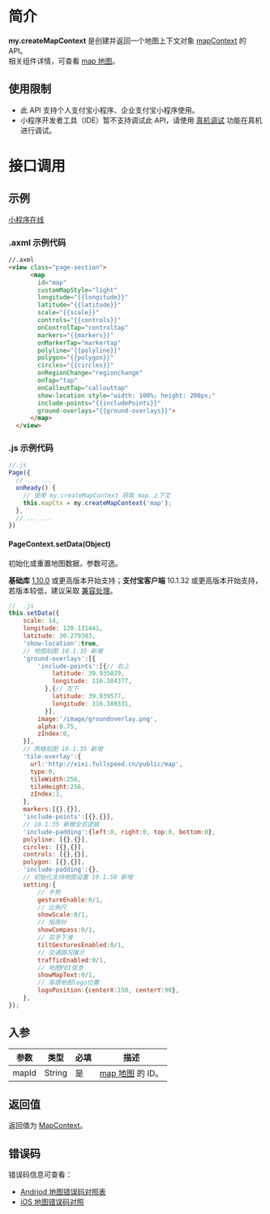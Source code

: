 # 简介
**my.createMapContext** 是创建并返回一个地图上下文对象 [mapContext](https://opendocs.alipay.com/mini/api/mapcontext) 的 API。<br />相关组件详情，可查看 [map 地图](https://opendocs.alipay.com/mini/component/map)。

## 使用限制

- 此 API 支持个人支付宝小程序、企业支付宝小程序使用。
- 小程序开发者工具（IDE）暂不支持调试此 API，请使用 [真机调试](https://opendocs.alipay.com/mini/ide/remote-debug) 功能在真机进行调试。

# 接口调用

## 示例

[小程序在线](https://opendocs.alipay.com/openbox/mini/opendocs/map?view=preview&defaultPage=pages/index/index&defaultOpenedFiles=pages/index/index&theme=light) 

### .axml 示例代码
```html
//.axml 
<view class="page-section">
      <map
        id="map"
        customMapStyle="light"
        longitude="{{longitude}}"
        latitude="{{latitude}}"
        scale="{{scale}}"
        controls="{{controls}}"
        onControlTap="controltap"
        markers="{{markers}}"
        onMarkerTap="markertap"
        polyline="{{polyline}}"
        polygon="{{polygon}}"
        circles="{{circles}}"
        onRegionChange="regionchange"
        onTap="tap"
        onCalloutTap="callouttap"
        show-location style="width: 100%; height: 200px;"
        include-points="{{includePoints}}"
        ground-overlays="{{ground-overlays}}">
      </map>
  </view>
```

### .js 示例代码
```javascript
//.js
Page({
  // ... ...
  onReady() {
    // 使用 my.createMapContext 获取 map 上下文
    this.mapCtx = my.createMapContext('map');
  },
  // ... ...
})
```

#### PageContext.setData(Object)

初始化或重置地图数据，参数可选。

**基础库** [1.10.0](https://opendocs.alipay.com/mini/framework/lib) 或更高版本开始支持；**支付宝客户端** 10.1.32 或更高版本开始支持，若版本较低，建议采取 [兼容处理](https://opendocs.alipay.com/mini/framework/compatibility)。

```javascript
//  .js
this.setData({
    scale: 14,
    longitude: 120.131441,
    latitude: 30.279383,
    'show-location':true,
    // 地图贴图 10.1.35 新增
    'ground-overlays':[{
        'include-points':[{// 右上
            latitude: 39.935029,
            longitude: 116.384377,
          },{// 左下
            latitude: 39.939577,
            longitude: 116.388331,
          }],
        image:'/image/groundoverlay.png',
        alpha:0.75,
        zIndex:0,
    }],
    // 网格贴图 10.1.35 新增
    'tile-overlay':{
      url:'http://xixi.fullspeed.cn/public/map',
      type:0,
      tileWidth:256,
      tileHeight:256,
      zIndex:1,
    },
    markers:[{},{}],
    'include-points':[{},{}],
    // 10.1.35 新增全览逻辑
    'include-padding':{left:0, right:0, top:0, bottom:0},
    polyline: [{},{}],
    circles: [{},{}],
    controls: [{},{}],
    polygon: [{},{}],
    'include-padding':{},
    // 初始化支持地图设置 10.1.50 新增
    setting:{
        // 手势
        gestureEnable:0/1,
        // 比例尺
        showScale:0/1,
        // 指南针
        showCompass:0/1,
        // 双手下滑
        tiltGesturesEnabled:0/1,
        // 交通路况展示
        trafficEnabled:0/1,                     
        // 地图POI信息
        showMapText:0/1, 
        // 高德地图logo位置
        logoPosition:{centerX:150, centerY:90},                       
    },
});
```

## 入参

| **参数** | **类型** | **必填** | **描述** |
| --- | --- | --- | --- |
| mapId | String | 是 | [map 地图](https://opendocs.alipay.com/mini/component/map) 的 ID。 |


## 返回值

返回值为 [MapContext](https://opendocs.alipay.com/mini/api/mapcontext)。

## 错误码

错误码信息可查看：

- [Andriod 地图错误码对照表](https://lbs.amap.com/api/android-sdk/guide/map-tools/error-code)
- [iOS 地图错误码对照](https://lbs.amap.com/api/ios-sdk/guide/map-tool/errorcode/)
